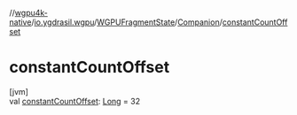 //[wgpu4k-native](../../../../index.md)/[io.ygdrasil.wgpu](../../index.md)/[WGPUFragmentState](../index.md)/[Companion](index.md)/[constantCountOffset](constant-count-offset.md)

# constantCountOffset

[jvm]\
val [constantCountOffset](constant-count-offset.md): [Long](https://kotlinlang.org/api/core/kotlin-stdlib/kotlin/-long/index.html) = 32